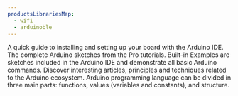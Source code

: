 ```yaml
---
productsLibrariesMap:
  - wifi
  - arduinoble
---
```


<EssentialsColumn title="First Steps">
    <EssentialElement link="/tutorials/portenta-h7/setting-up-portenta" title="Quickstart Guide" type="getting-started">
        A quick guide to installing and setting up your board with the Arduino IDE.
    </EssentialElement>

</EssentialsColumn>

<EssentialsColumn title="Suggested Libraries">
    <EssentialElement link="https://github.com/arduino-libraries/Arduino_Pro_Tutorials" title="Arduino Pro Tutorials" type="library">
            The complete Arduino sketches from the Pro tutorials.
    </EssentialElement>
</EssentialsColumn>

<EssentialsColumn title="Arduino Basics">
    <EssentialElement link="https://www.arduino.cc/en/Tutorial/BuiltInExamples" title="Built-in Examples" type="resource">
        Built-in Examples are sketches included in the Arduino IDE and demonstrate all basic Arduino commands.
    </EssentialElement>
    <EssentialElement link="/learn" title="Learn" type="resource">
        Discover interesting articles, principles and techniques related to the Arduino ecosystem.
    </EssentialElement>
    <EssentialElement link="https://www.arduino.cc/reference/en/" title="Language Reference" type="resource">
        Arduino programming language can be divided in three main parts: functions, values (variables and constants), and structure.
    </EssentialElement>
</EssentialsColumn>